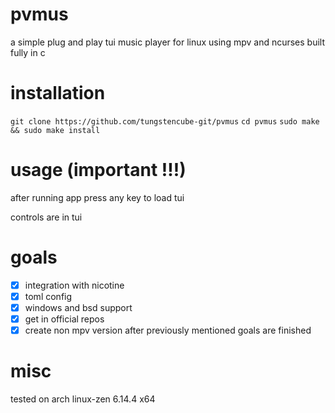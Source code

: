 # pvmus

a simple plug and play tui music player for linux using mpv and ncurses built fully in c

# installation

`git clone https://github.com/tungstencube-git/pvmus`
`cd pvmus`
`sudo make && sudo make install`

# usage (important !!!)

after running app press any key to load tui

controls are in tui

# goals

- [x] integration with nicotine  
- [x] toml config  
- [x] windows and bsd support  
- [x] get in official repos  
- [x] create non mpv version after previously mentioned goals are finished

# misc 

tested on arch linux-zen 6.14.4 x64 
